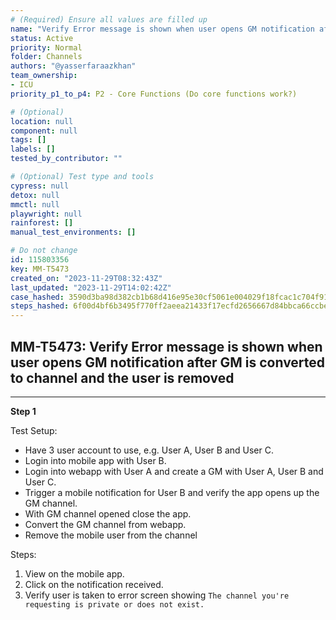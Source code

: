 ```yaml
---
# (Required) Ensure all values are filled up
name: "Verify Error message is shown when user opens GM notification after GM is converted to channel and the user is removed"
status: Active
priority: Normal
folder: Channels
authors: "@yasserfaraazkhan"
team_ownership: 
- ICU
priority_p1_to_p4: P2 - Core Functions (Do core functions work?)

# (Optional)
location: null
component: null
tags: []
labels: []
tested_by_contributor: ""

# (Optional) Test type and tools
cypress: null
detox: null
mmctl: null
playwright: null
rainforest: []
manual_test_environments: []

# Do not change
id: 115803356
key: MM-T5473
created_on: "2023-11-29T08:32:43Z"
last_updated: "2023-11-29T14:02:42Z"
case_hashed: 3590d3ba98d382cb1b68d416e95e30cf5061e004029f18fcac1c704f91f958c1b3c3eb4cf33d30c5699911d9e43e5777
steps_hashed: 6f00d4bf6b3495f770ff2aeea21433f17ecfd2656667d84bbca66ccbeb37ed2aca00ef84b5984f5d1a2558992861be81
---
```


<!-- (Auto-generated) Based on frontmatter's "key" and "name" -->

## MM-T5473: Verify Error message is shown when user opens GM notification after GM is converted to channel and the user is removed

---

**Step 1**

Test Setup:

- Have 3 user account to use, e.g. User A, User B and User C.
- Login into mobile app with User B.
- Login into webapp with User A and create a GM with User A, User B and User C.
- Trigger a mobile notification for User B and verify the app opens up the GM channel.
- With GM channel opened close the app.
- Convert the GM channel from webapp.
- Remove the mobile user from the channel

Steps:

1. View on the mobile app.
2. Click on the notification received.
3. Verify user is taken to error screen showing `The channel you're requesting is private or does not exist.`
